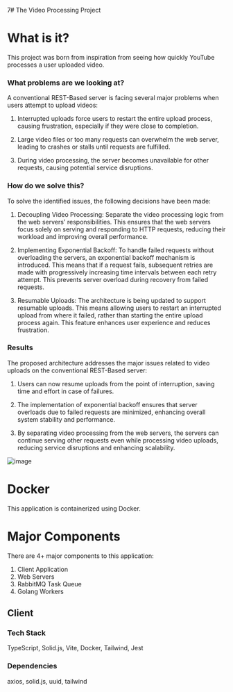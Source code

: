 7# The Video Processing Project

# What is it?
This project was born from inspiration from seeing how quickly YouTube processes a user uploaded video.

### What problems are we looking at?
A conventional REST-Based server is facing several major problems when users attempt to upload videos:

  1. Interrupted uploads force users to restart the entire upload process, causing frustration, especially if they were close to completion.
  
  2. Large video files or too many requests can overwhelm the web server, leading to crashes or stalls until requests are fulfilled.
  
  3. During video processing, the server becomes unavailable for other requests, causing potential service disruptions.

### How do we solve this?
To solve the identified issues, the following decisions have been made:

  1. Decoupling Video Processing: Separate the video processing logic from the web servers' responsibilities. This ensures that the web servers        focus solely on serving and responding to HTTP requests, reducing their workload and improving overall performance.
  
  2. Implementing Exponential Backoff: To handle failed requests without overloading the servers, an exponential backoff mechanism is introduced.      This means that if a request fails, subsequent retries are made with progressively increasing time intervals between each retry attempt.          This prevents server overload during recovery from failed requests.
  
  3. Resumable Uploads: The architecture is being updated to support resumable uploads. This means allowing users to restart an interrupted upload from where it failed, rather than starting the entire upload process again. This feature enhances user experience and reduces frustration.

### Results
The proposed architecture addresses the major issues related to video uploads on the conventional REST-Based server:

  1. Users can now resume uploads from the point of interruption, saving time and effort in case of failures.

  2. The implementation of exponential backoff ensures that server overloads due to failed requests are minimized, enhancing overall system stability and performance.

  3. By separating video processing from the web servers, the servers can continue serving other requests even while processing video uploads, reducing service disruptions and enhancing scalability.

![image](https://github.com/MarkRivera/video-processing/assets/6520868/62677026-d995-4330-aa1f-81245fe2e3b2)

# Docker
This application is containerized using Docker.

# Major Components
There are 4+ major components to this application:
  1. Client Application
  2. Web Servers
  3. RabbitMQ Task Queue
  4. Golang Workers

## Client
  ### **Tech Stack**
  
  TypeScript, Solid.js, Vite, Docker, Tailwind, Jest

  ### **Dependencies**
  
  axios, solid.js, uuid, tailwind
